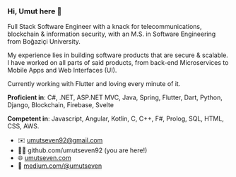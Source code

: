 ### Hi, Umut here 🖖

Full Stack Software Engineer with a knack for telecommunications, blockchain & information security, with an M.S. in Software Engineering from Boğaziçi University.

My experience lies in building software products that are secure & scalable. I have worked on all parts of said products, from back-end Microservices to Mobile Apps and Web Interfaces (UI).

Currently working with Flutter and loving every minute of it.

__Proficient in__: C#, .NET, ASP.NET MVC, Java, Spring, Flutter, Dart, Python, Django, Blockchain, Firebase, Svelte

__Competent in__: Javascript, Angular, Kotlin, C, C++, F#, Prolog, SQL, HTML, CSS, AWS.

- ✉️ umutseven92@gmail.com
- 👨‍💻 github.com/umutseven92 (you are here!)
- 🌐 [umutseven.com](https://www.umutseven.com)
- 📰 [medium.com/@umutseven](https://medium.com/@umutseven)
